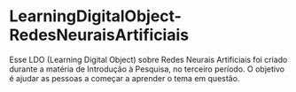 # LearningDigitalObject-RedesNeuraisArtificiais
Esse LDO (Learning Digital Object) sobre Redes Neurais Artificiais foi criado durante a matéria de Introdução à Pesquisa, no terceiro período. O objetivo é ajudar as pessoas a começar a aprender o tema em questão.
